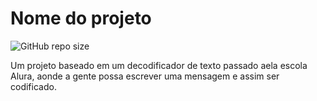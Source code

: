 # Nome do projeto

![GitHub repo size](https://img.shields.io/github/repo-size/iuricode/README-template?style=for-the-badge)



 Um projeto baseado em um decodificador de texto passado aela escola Alura, aonde a gente possa escrever uma mensagem e assim ser codificado.



